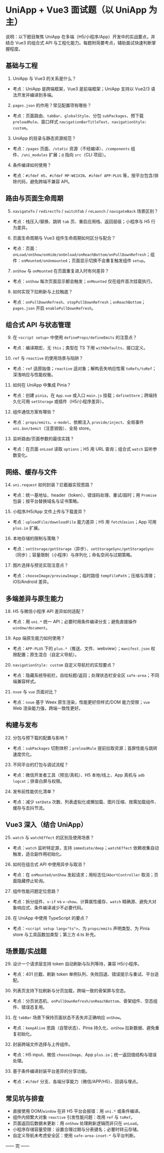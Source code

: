 # UniApp + Vue3 面试题（以 UniApp 为主）

说明：以下题目聚焦 UniApp 在多端（H5/小程序/App）开发中的实战要点，并结合 Vue3 的组合式 API 与工程化能力。每题附简要考点，辅助面试快速判断掌握程度。

## 基础与工程
1) UniApp 与 Vue3 的关系是什么？
- 考点：UniApp 是跨端框架，Vue3 是前端框架；UniApp 支持以 Vue2/3 语法开发并编译到多端。

2) `pages.json` 的作用？常见配置项有哪些？
- 考点：页面路由、`tabBar`、`globalStyle`、分包 `subPackages`、预下载 `preloadRule`、窗口样式 `navigationBarTitleText`、`navigationStyle: custom`。

3) UniApp 的目录与静态资源规范？
- 考点：`/pages` 页面、`/static` 资源（不经编译）、`/components` 组件、`/uni_modules` 扩展；`@` 指向 `src`（CLI 项目）。

4) 条件编译如何使用？
- 考点：`#ifdef H5`、`#ifdef MP-WEIXIN`、`#ifdef APP-PLUS` 等，按平台包含/排除代码，避免跨端不兼容 API。

## 路由与页面生命周期
5) `navigateTo` / `redirectTo` / `switchTab` / `reLaunch` / `navigateBack` 场景区别？
- 考点：栈压入/替换、跳转 `tab` 页、重启应用栈、返回层级；小程序与 H5 行为差异。

6) 页面生命周期与 Vue3 组件生命周期如何区分与配合？
- 考点：页面：`onLoad/onShow/onHide/onUnload/onReachBottom/onPullDownRefresh`；组件：`onMounted/onUnmounted`；页面显示切换不会重复触发组件 `setup`。

7) `onShow` 与 `onMounted` 在页面重复进入时有何差异？
- 考点：`onShow` 每次页面显示都会触发；`onMounted` 仅在组件首次挂载执行。

8) 如何实现下拉刷新与上拉触底？
- 考点：`onPullDownRefresh`、`stopPullDownRefresh`；`onReachBottom`；`pages.json` 开启 `enablePullDownRefresh`。

## 组合式 API 与状态管理
9) 在 `<script setup>` 中使用 `defineProps/defineEmits` 的注意点？
- 考点：编译期宏、无 `this`；类型在 TS 下用 `withDefaults`、接口定义。

10) `ref` 与 `reactive` 的使用场景与陷阱？
- 考点：`ref` 适原始值；`reactive` 适对象；解构丢失响应性需 `toRefs/toRef`；深浅响应与性能权衡。

11) 如何在 UniApp 中集成 Pinia？
- 考点：创建 `pinia`，在 `App.vue` 或入口 `main.js` 挂载；`defineStore`；跨端持久化可用 `setStorage` 或插件（H5/小程序差异）。

12) 组件通信方案有哪些？
- 考点：`props/emits`、`v-model`、依赖注入 `provide/inject`、全局事件 `uni.$on/$emit`（注意销毁）、全局 store。

13) 监听路由/页面参数的最佳实践？
- 考点：在页面 `onLoad` 读取 `options`；H5 用 URL 查询；组合式 `watch` 监听参数变化。

## 网络、缓存与文件
14) `uni.request` 如何封装？拦截器实现思路？
- 考点：统一基地址、header（token）、错误码处理、重试/超时；用 `Promise` 包装；按平台替换域名与证书策略。

15) 小程序/H5/App 文件上传与下载差异？
- 考点：`uploadFile/downloadFile` 能力差异；H5 用 `fetch`/`axios`；App 可用 `plus.io` 扩展。

16) 本地存储的限制与策略？
- 考点：`setStorage/getStorage`（异步）、`setStorageSync/getStorageSync`（同步）；容量限制（小程序）与序列化；命名空间与过期策略。

17) 图片选择与预览实现注意点？
- 考点：`chooseImage/previewImage`；临时路径 `tempFilePath`；压缩与清理；iOS/Android 差异。

## 多端差异与原生能力
18) H5 与微信小程序 API 差异如何适配？
- 考点：用 `uni.*` 统一 API；必要时用条件编译分支；避免直接操作 `window/document`。

19) App 端原生能力如何使用？
- 考点：`APP-PLUS` 下的 `plus.*`（推送、文件、webview）；`manifest.json` 权限配置；原生混合（自定义导航）。

20) `navigationStyle: custom` 自定义导航栏的实现要点？
- 考点：隐藏系统导航栏，自绘标题/返回；处理状态栏安全区 `safe-area`；不同端兼容样式。

21) `nvue` 与 `vue` 页面对比？
- 考点：`nvue` 基于 Weex 原生渲染，性能更好但样式/DOM 能力受限；`vue` Web 渲染能力强，跨端一致性更好。

## 构建与发布
22) 分包与预下载的配置与影响？
- 考点：`subPackages` 切割体积；`preloadRule` 提前拉取资源；首屏性能与跳转速度优化。

23) 不同平台的打包与调试流程？
- 考点：微信开发者工具（预览/真机）、H5 本地/线上、App 真机与 `adb logcat`；排查白屏与权限。

24) 发布前性能优化清单？
- 考点：减少 `setData` 次数、列表虚拟化或懒加载、图片压缩、按需加载组件、缓存与去抖节流。

## Vue3 深入（结合 UniApp）
25) `watch` 与 `watchEffect` 的区别及使用场景？
- 考点：`watch` 监听特定源，支持 `immediate/deep`；`watchEffect` 依赖收集自动触发，适合副作用初始化。

26) 如何在组合式 API 中使用异步与取消？
- 考点：在 `onMounted/onShow` 发起请求；用标志位/`AbortController` 取消；页面隐藏停止轮询。

27) 组件性能问题定位思路？
- 考点：拆分组件、`v-if` vs `v-show`、计算属性缓存、`watch` 精确源、避免大对象响应式、条件编译减少不必要代码。

28) 在 UniApp 中使用 TypeScript 的要点？
- 考点：`<script setup lang="ts">`、为 `props/emits` 声明类型、为 Pinia store 与工具函数加类型；第三方 d.ts 补充。

## 场景题/实战题
29) 设计一个请求层支持 token 自动刷新与队列等待，兼容 H5/小程序。
- 考点：401 拦截、刷新 token 单例队列、失败回退、错误提示与重试、平台适配。

30) 列表页支持下拉刷新与分页加载，跨端一致的骨架屏与空态。
- 考点：分页状态机、`onPullDownRefresh/onReachBottom`、骨架组件、空态组件、错误态复用。

31) 在 `tabBar` 场景下保持页面状态不丢失并正确响应 `onShow`。
- 考点：`keepAlive` 思路（自管状态）、Pinia 持久化、`onShow` 拉新数据、避免重复初始化。

32) 封装跨端文件选择与上传组件。
- 考点：H5 input、微信 `chooseImage`、App `plus.io`；统一返回值结构与错误处理。

33) 基于条件编译封装平台差异的分享功能。
- 考点：`#ifdef` 分支、各端分享能力（微信/APP/H5）、回调与埋点。

## 常见坑与排查
- 直接使用 DOM/`window` 在非 H5 平台会报错：用 `uni.*` 或条件编译。
- 组件内频繁大对象 `reactive` 引发性能问题：改用 `ref` 与 `toRef`。
- 页面返回后数据未更新：用 `onShow` 处理刷新逻辑而非只在 `onLoad`。
- 小程序存储容量受限：设置合理过期与分表键名；必要时转云存储。
- 自定义导航未考虑安全区：使用 `safe-area-inset-*` 与平台判断。

—— 完 ——
